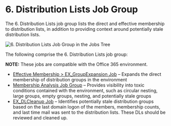 # 6. Distribution Lists Job Group

The 6. Distribution Lists job group lists the direct and effective membership to distribution lists,
in addition to providing context around potentially stale distribution lists.

![6. Distribution Lists Job Group in the Jobs Tree](/img/product_docs/accessanalyzer/11.6/accessanalyzer/admin/hostmanagement/jobstree.webp)

The following comprise the 6. Distribution Lists job group:

**NOTE:** These jobs are compatible with the Office 365 environment.

- [Effective Membership > EX_GroupExpansion Job](/docs/accessanalyzer/11.6/solutions/exchange/distributionlists/ex_groupexpansion.md)
  – Expands the direct membership of distribution groups in the environment
- [Membership Analysis Job Group](/docs/accessanalyzer/11.6/solutions/exchange/distributionlists/membershipanalysis/overview.md)
  – Provides visibility into toxic conditions contained with the environment, such as circular
  nesting, large groups, empty groups, nesting, and potentially stale groups
- [EX_DLCleanup Job](/docs/accessanalyzer/11.6/solutions/exchange/distributionlists/ex_dlcleanup.md)
  – Identifies potentially stale distribution groups based on the last domain logon of the members,
  membership counts, and last time mail was sent to the distribution lists. These DLs should be
  reviewed and cleaned up.

